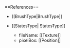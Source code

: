 ==References==
 * [[BrushType|BrushType]]

 * [[StatesType| StatesType]]
   * fileName: [[Texture]]
   * pixelBox: [[Position]]

